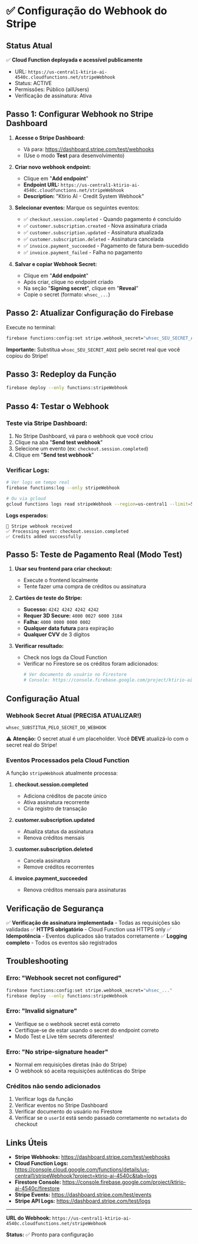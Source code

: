 # ✅ Configuração do Webhook do Stripe

## Status Atual

✅ **Cloud Function deployada e acessível publicamente**
- URL: `https://us-central1-ktirio-ai-4540c.cloudfunctions.net/stripeWebhook`
- Status: ACTIVE
- Permissões: Público (allUsers)
- Verificação de assinatura: Ativa

## Passo 1: Configurar Webhook no Stripe Dashboard

1. **Acesse o Stripe Dashboard:**
   - Vá para: https://dashboard.stripe.com/test/webhooks
   - (Use o modo **Test** para desenvolvimento)

2. **Criar novo webhook endpoint:**
   - Clique em "**Add endpoint**"
   - **Endpoint URL:** `https://us-central1-ktirio-ai-4540c.cloudfunctions.net/stripeWebhook`
   - **Description:** "Ktirio AI - Credit System Webhook"

3. **Selecionar eventos:**
   Marque os seguintes eventos:
   - ✅ `checkout.session.completed` - Quando pagamento é concluído
   - ✅ `customer.subscription.created` - Nova assinatura criada
   - ✅ `customer.subscription.updated` - Assinatura atualizada
   - ✅ `customer.subscription.deleted` - Assinatura cancelada
   - ✅ `invoice.payment_succeeded` - Pagamento de fatura bem-sucedido
   - ✅ `invoice.payment_failed` - Falha no pagamento

4. **Salvar e copiar Webhook Secret:**
   - Clique em "**Add endpoint**"
   - Após criar, clique no endpoint criado
   - Na seção "**Signing secret**", clique em "**Reveal**"
   - Copie o secret (formato: `whsec_...`)

## Passo 2: Atualizar Configuração do Firebase

Execute no terminal:

```bash
firebase functions:config:set stripe.webhook_secret="whsec_SEU_SECRET_AQUI"
```

**Importante:** Substitua `whsec_SEU_SECRET_AQUI` pelo secret real que você copiou do Stripe!

## Passo 3: Redeploy da Função

```bash
firebase deploy --only functions:stripeWebhook
```

## Passo 4: Testar o Webhook

### Teste via Stripe Dashboard:
1. No Stripe Dashboard, vá para o webhook que você criou
2. Clique na aba "**Send test webhook**"
3. Selecione um evento (ex: `checkout.session.completed`)
4. Clique em "**Send test webhook**"

### Verificar Logs:
```bash
# Ver logs em tempo real
firebase functions:log --only stripeWebhook

# Ou via gcloud
gcloud functions logs read stripeWebhook --region=us-central1 --limit=50
```

**Logs esperados:**
```
🔔 Stripe webhook received
✅ Processing event: checkout.session.completed
✅ Credits added successfully
```

## Passo 5: Teste de Pagamento Real (Modo Test)

1. **Usar seu frontend para criar checkout:**
   - Execute o frontend localmente
   - Tente fazer uma compra de créditos ou assinatura

2. **Cartões de teste do Stripe:**
   - **Sucesso:** `4242 4242 4242 4242`
   - **Requer 3D Secure:** `4000 0027 6000 3184`
   - **Falha:** `4000 0000 0000 0002`
   - **Qualquer data futura** para expiração
   - **Qualquer CVV** de 3 dígitos

3. **Verificar resultado:**
   - Check nos logs da Cloud Function
   - Verificar no Firestore se os créditos foram adicionados:
     ```bash
     # Ver documento do usuário no Firestore
     # Console: https://console.firebase.google.com/project/ktirio-ai-4540c/firestore
     ```

## Configuração Atual

### Webhook Secret Atual (PRECISA ATUALIZAR!)
```
whsec_SUBSTITUA_PELO_SECRET_DO_WEBHOOK
```

⚠️ **Atenção:** O secret atual é um placeholder. Você **DEVE** atualizá-lo com o secret real do Stripe!

### Eventos Processados pela Cloud Function

A função `stripeWebhook` atualmente processa:

1. **checkout.session.completed**
   - Adiciona créditos de pacote único
   - Ativa assinatura recorrente
   - Cria registro de transação

2. **customer.subscription.updated**
   - Atualiza status da assinatura
   - Renova créditos mensais

3. **customer.subscription.deleted**
   - Cancela assinatura
   - Remove créditos recorrentes

4. **invoice.payment_succeeded**
   - Renova créditos mensais para assinaturas

## Verificação de Segurança

✅ **Verificação de assinatura implementada** - Todas as requisições são validadas
✅ **HTTPS obrigatório** - Cloud Function usa HTTPS only
✅ **Idempotência** - Eventos duplicados são tratados corretamente
✅ **Logging completo** - Todos os eventos são registrados

## Troubleshooting

### Erro: "Webhook secret not configured"
```bash
firebase functions:config:set stripe.webhook_secret="whsec_..."
firebase deploy --only functions:stripeWebhook
```

### Erro: "Invalid signature"
- Verifique se o webhook secret está correto
- Certifique-se de estar usando o secret do endpoint correto
- Modo Test e Live têm secrets diferentes!

### Erro: "No stripe-signature header"
- Normal em requisições diretas (não do Stripe)
- O webhook só aceita requisições autênticas do Stripe

### Créditos não sendo adicionados
1. Verificar logs da função
2. Verificar eventos no Stripe Dashboard
3. Verificar documento do usuário no Firestore
4. Verificar se o `userId` está sendo passado corretamente no `metadata` do checkout

## Links Úteis

- **Stripe Webhooks:** https://dashboard.stripe.com/test/webhooks
- **Cloud Function Logs:** https://console.cloud.google.com/functions/details/us-central1/stripeWebhook?project=ktirio-ai-4540c&tab=logs
- **Firestore Console:** https://console.firebase.google.com/project/ktirio-ai-4540c/firestore
- **Stripe Events:** https://dashboard.stripe.com/test/events
- **Stripe API Logs:** https://dashboard.stripe.com/test/logs

---

**URL do Webhook:** `https://us-central1-ktirio-ai-4540c.cloudfunctions.net/stripeWebhook`

**Status:** ✅ Pronto para configuração
